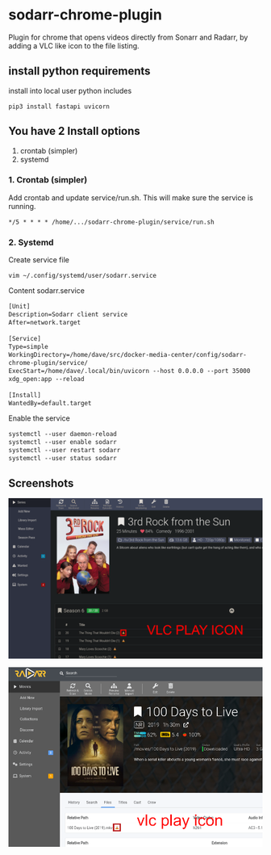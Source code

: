 # sodarr-chrome-plugin
Plugin for chrome that opens videos directly from Sonarr and Radarr, by adding a VLC like icon to the file listing.

## install python requirements

install into local user python includes
```
pip3 install fastapi uvicorn
```

## You have 2 Install options

1. crontab (simpler)
2. systemd

### 1. Crontab (simpler)
Add crontab and update service/run.sh.  This will make sure the service is running.

```
*/5 * * * * /home/.../sodarr-chrome-plugin/service/run.sh
```

### 2. Systemd

Create service file
```
vim ~/.config/systemd/user/sodarr.service
```
Content sodarr.service
```
[Unit]
Description=Sodarr client service
After=network.target

[Service]
Type=simple
WorkingDirectory=/home/dave/src/docker-media-center/config/sodarr-chrome-plugin/service/
ExecStart=/home/dave/.local/bin/uvicorn --host 0.0.0.0 --port 35000 xdg_open:app --reload

[Install]
WantedBy=default.target
```

Enable the service
```
systemctl --user daemon-reload
systemctl --user enable sodarr
systemctl --user restart sodarr
systemctl --user status sodarr
```

## Screenshots

![alt text](https://raw.githubusercontent.com/dmzoneill/sodarr-chrome-plugin/main/img/sonarr.png)

![alt text](https://raw.githubusercontent.com/dmzoneill/sodarr-chrome-plugin/main/img/radarr.png)

